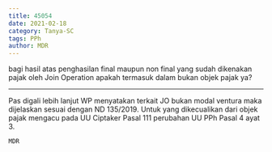 ```yaml
---
title: 45054
date: 2021-02-18
category: Tanya-SC
tags: PPh
author: MDR
---
```


bagi hasil atas penghasilan final maupun non final yang sudah dikenakan pajak oleh Join Operation apakah termasuk dalam bukan objek pajak ya?

---

Pas digali lebih lanjut WP menyatakan terkait JO bukan modal ventura maka dijelaskan sesuai dengan ND 135/2019. Untuk yang dikecualikan dari objek pajak mengacu pada UU Ciptaker Pasal 111 perubahan UU PPh Pasal 4 ayat 3.

`MDR`
